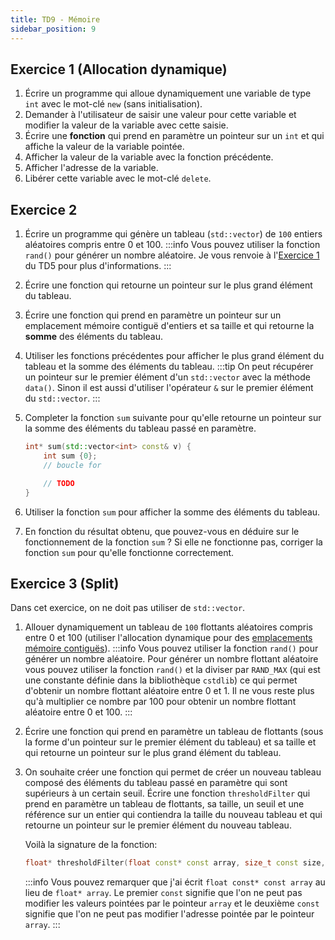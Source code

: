 ```yaml
---
title: TD9 - Mémoire
sidebar_position: 9
---
```


## Exercice 1 (Allocation dynamique)

1. Écrire un programme qui alloue dynamiquement une variable de type `int` avec le mot-clé `new` (sans initialisation).
2. Demander à l'utilisateur de saisir une valeur pour cette variable et modifier la valeur de la variable avec cette saisie.
3. Écrire une **fonction** qui prend en paramètre un pointeur sur un `int` et qui affiche la valeur de la variable pointée.
4. Afficher la valeur de la variable avec la fonction précédente.
5. Afficher l'adresse de la variable.
6. Libérer cette variable avec le mot-clé `delete`.

## Exercice 2

1. Écrire un programme qui génère un tableau (`std::vector`) de `100` entiers aléatoires compris entre 0 et 100.
    :::info
    Vous pouvez utiliser la fonction `rand()` pour générer un nombre aléatoire. Je vous renvoie à l'[Exercice 1](/TDs/Arrays#exercice-1-min--max) du TD5 pour plus d'informations.
    :::
1. Écrire une fonction qui retourne un pointeur sur le plus grand élément du tableau.

2. Écrire une fonction qui prend en paramètre un pointeur sur un emplacement mémoire contiguë d'entiers et sa taille et qui retourne la **somme** des éléments du tableau.

3. Utiliser les fonctions précédentes pour afficher le plus grand élément du tableau et la somme des éléments du tableau.
    :::tip
    On peut récupérer un pointeur sur le premier élément d'un `std::vector` avec la méthode `data()`.
    Sinon il est aussi d'utiliser l'opérateur `&` sur le premier élément du `std::vector`.
    :::

4. Completer la fonction `sum` suivante pour qu'elle retourne un pointeur sur la somme des éléments du tableau passé en paramètre.
    ```cpp
    int* sum(std::vector<int> const& v) {
        int sum {0};
        // boucle for

        // TODO
    }
    ```

5. Utiliser la fonction `sum` pour afficher la somme des éléments du tableau.
6. En fonction du résultat obtenu, que pouvez-vous en déduire sur le fonctionnement de la fonction `sum` ? Si elle ne fonctionne pas, corriger la fonction `sum` pour qu'elle fonctionne correctement.

## Exercice 3 (Split)

Dans cet exercice, on ne doit pas utiliser de `std::vector`.

1. Allouer dynamiquement un tableau de `100` flottants aléatoires compris entre 0 et 100 (utiliser l'allocation dynamique pour des [emplacements mémoire contiguës](/Lessons/MemoryAllocation#tableaux)).
    :::info
    Vous pouvez utiliser la fonction `rand()` pour générer un nombre aléatoire.
    Pour générer un nombre flottant aléatoire vous pouvez utiliser la fonction `rand()` et la diviser par `RAND_MAX` (qui est une constante définie dans la bibliothèque `cstdlib`) ce qui permet d'obtenir un nombre flottant aléatoire entre 0 et 1.
    Il ne vous reste plus qu'à multiplier ce nombre par 100 pour obtenir un nombre flottant aléatoire entre 0 et 100.
    :::

2. Écrire une fonction qui prend en paramètre un tableau de flottants (sous la forme d'un pointeur sur le premier élément du tableau) et sa taille et qui retourne un pointeur sur le plus grand élément du tableau.

3. On souhaite créer une fonction qui permet de créer un nouveau tableau composé des éléments du tableau passé en paramètre qui sont supérieurs à un certain seuil.
    Écrire une fonction `thresholdFilter` qui prend en paramètre un tableau de flottants, sa taille, un seuil et une référence sur un entier qui contiendra la taille du nouveau tableau et qui retourne un pointeur sur le premier élément du nouveau tableau.

    Voilà la signature de la fonction:
    ```cpp
    float* thresholdFilter(float const* const array, size_t const size, float const threshold, size_t& new_size);
    ```

    :::info
    Vous pouvez remarquer que j'ai écrit `float const* const array` au lieu de `float* array`. Le premier `const` signifie que l'on ne peut pas modifier les valeurs pointées par le pointeur `array` et le deuxième `const` signifie que l'on ne peut pas modifier l'adresse pointée par le pointeur `array`.
    :::

